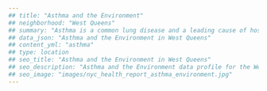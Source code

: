 ```yaml
---
## title: "Asthma and the Environment"
## neighborhood: "West Queens"
## summary: "Asthma is a common lung disease and a leading cause of hospitalizations for children under 15 years old. This report provides a summary of asthma indicators by neighborhood. It also describes housing and neighborhood characteristics that can make asthma worse."
## data_json: "Asthma and the Environment in West Queens"
## content_yml: "asthma"
## type: location
## seo_title: "Asthma and the Environment in West Queens"
## seo_description: "Asthma and the Environment data profile for the West Queens neighborhood of NYC."
## seo_image: "images/nyc_health_report_asthma_environment.jpg"
---
```

